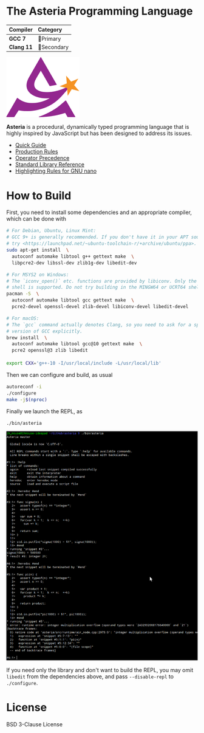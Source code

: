 # The Asteria Programming Language

|Compiler     |Category                   |
|:------------|:--------------------------|
|**GCC 7**    |:1st_place_medal:Primary   |
|**Clang 11** |:2nd_place_medal:Secondary |

![asteria](asteria.png)

**Asteria** is a procedural, dynamically typed programming language that is
highly inspired by JavaScript but has been designed to address its issues.

* [Quick Guide](doc/quick-guide.md)
* [Production Rules](doc/grammar.txt)
* [Operator Precedence](doc/operator-precedence.txt)
* [Standard Library Reference](doc/standard-library.md)
* [Highlighting Rules for GNU nano](doc/asteria.nanorc)

# How to Build

First, you need to install some dependencies and an appropriate compiler,
which can be done with

```sh
# For Debian, Ubuntu, Linux Mint:
# GCC 9+ is generally recommended. If you don't have it in your APT sources,
# try <https://launchpad.net/~ubuntu-toolchain-r/+archive/ubuntu/ppa>.
sudo apt-get install  \
  autoconf automake libtool g++ gettext make  \
  libpcre2-dev libssl-dev zlib1g-dev libedit-dev
```
```sh
# For MSYS2 on Windows:
# The `iconv_open()` etc. functions are provided by libiconv. Only the MSYS
# shell is supported. Do not try building in the MINGW64 or UCRT64 shell.
pacman -S  \
  autoconf automake libtool gcc gettext make  \
  pcre2-devel openssl-devel zlib-devel libiconv-devel libedit-devel
```
```sh
# For macOS:
# The `gcc` command actually denotes Clang, so you need to ask for a specific
# version of GCC explicitly.
brew install  \
  autoconf automake libtool gcc@10 gettext make  \
  pcre2 openssl@3 zlib libedit

export CXX='g++-10 -I/usr/local/include -L/usr/local/lib'
```

Then we can configure and build, as usual

```sh
autoreconf -i
./configure
make -j$(nproc)
```

Finally we launch the REPL, as

```sh
./bin/asteria
```

![README](README.png)

If you need only the library and don't want to build the REPL, you may omit
`libedit` from the dependencies above, and pass `--disable-repl` to
`./configure`.

# License

BSD 3-Clause License
